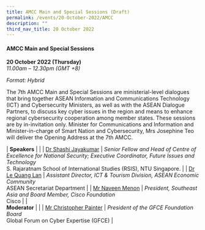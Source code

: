 ```yaml
---
title: AMCC Main and Special Sessions (Draft)
permalink: /events/20-October-2022/AMCC
description: ""
third_nav_title: 20 October 2022
---
```


#### **AMCC Main and Special Sessions**

**20 October 2022 (Thursday)**  
*11.00am – 12.30pm (GMT +8)*

*Format: Hybrid*

The 7th AMCC Main and Special Sessions are ministerial-level dialogues that bring together ASEAN Information and Communications Technology (ICT) and Cybersecurity Ministers, as well as with the ASEAN Dialogue Partners, to discuss key cyber issues in the region and means to enhance regional cybersecurity cooperation among member states. These sessions are by in-invitation only. Minister for Communications and Information and Minister-in-charge of Smart Nation and Cybersecurity, Mrs Josephine Teo will deliver the Opening Address at the 7th AMCC.

| **Speakers**               |                                                                                                                                   |
| [Dr Shashi Jayakumar](/speaker-s-jayakumar)    | *Senior Fellow and Head of Centre of Excellence for National Security; Executive Coordinator, Future Issues and Technology*<br>S. Rajaratnam School of International Studies (RSIS), NTU Singapore.  |
| [Dr Le Quang Lan](/speaker-le-quang-lan)        | *Assistant   Director, ICT  & Tourism Division,   ASEAN Economic Community*<br>ASEAN Secretariat Department                                              |
| [Mr Naveen Menon](/speaker-naveen-menon)        | *President,   Southeast Asia and Board Member, Cisco Foundation*<br>Cisco                                                                    |
| <br> **Moderator**              |                                                                                                                                   |
| [Mr Christopher Painter](/moderator-christopher-painter) | *President of the GFCE Foundation Board*<br>Global Forum on Cyber Expertise (GFCE)                                                                                                                         |